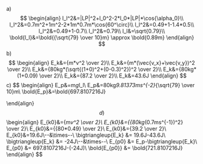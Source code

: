 a)
$$
\begin{align}
l_l^2&=|LP|^2+l_0^2-2*l_0*|LP|*\cos{\alpha_0}\\
l_l^2&=0.7m^2+1m^2-2*1m*0.7m*\cos{60^\circ}\\
l_l^2&=0.49+1-1.4*0.5\\
l_l^2&=0.49+1-0.7\\
l_l^2&=0.79\\
l_l&=\sqrt{0.79}\\
\bold{l_l}&=\bold{{\sqrt{79} \over 10}m} \approx \bold{0.89m}
\end{align}
$$
b)
$$
\begin{align}
E_k&={m*v^2 \over 2}\\
E_k&={m*(\vec{v_x}+\vec{v_y})^2 \over 2}\\
E_k&={80kg*(\sqrt{(1+0)^2+(0-0.3)^2})^2 \over 2}\\
E_k&={80kg*(1+0.09) \over 2}\\
E_k&={87.2 \over 2}\\
E_k&=43.6J
\end{align}
$$
c)
$$
\begin{align}
E_p&=m*g*l_l\\
E_p&=80kg*9.81373ms^{-2}*{\sqrt{79} \over 10}m\\
\bold{E_p}&=\bold{697.8107216J}

\end{align}
$$
d)
$$
\begin{align}
E_{k0}&={m*v^2 \over 2}\\
E_{k0}&={{80kg*(0.7ms^{-1})^2} \over 2}\\
E_{k0}&={{80*0.49} \over 2}\\
E_{k0}&={39.2 \over 2}\\
E_{k0}&=19.6J\\--&\times--\\
\bigtriangleup{E_k} &= 19.6J-43.6J\\
\bigtriangleup{E_k} &= -24J\\--&\times--\\
E_{p0} &= E_p-\bigtriangleup{E_k}\\
E_{p0} &= 697.8107216J-(-24J)\\
\bold{E_{p0}} &= \bold{721.8107216J}
\end{align}
$$